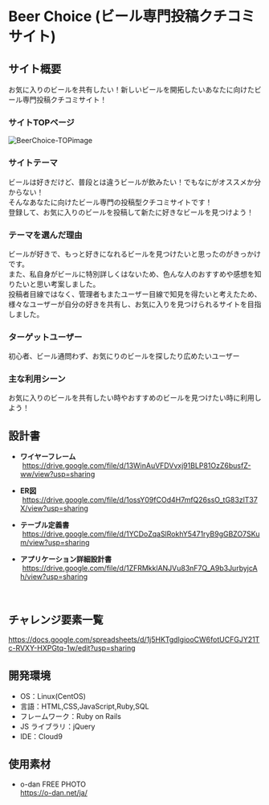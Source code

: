 # Beer Choice (ビール専門投稿クチコミサイト)

## サイト概要

お気に入りのビールを共有したい！新しいビールを開拓したいあなたに向けたビール専門投稿クチコミサイト！

### サイトTOPページ
![BeerChoice-TOPimage](https://user-images.githubusercontent.com/76833170/116332698-327c9a00-a80d-11eb-94b8-868067dd2c9f.png "TOPページ")

### サイトテーマ

ビールは好きだけど、普段とは違うビールが飲みたい！でもなにがオススメか分からない！  <br>
そんなあなたに向けたビール専門の投稿型クチコミサイトです！  <br>
登録して、お気に入りのビールを投稿して新たに好きなビールを見つけよう！  <br>

### テーマを選んだ理由

ビールが好きで、もっと好きになれるビールを見つけたいと思ったのがきっかけです。  <br>
また、私自身がビールに特別詳しくはないため、色んな人のおすすめや感想を知りたいと思い考案しました。  <br>
投稿者目線ではなく、管理者もまたユーザー目線で知見を得たいと考えたため、  <br>
様々なユーザーが自分の好きを共有し、お気に入りを見つけられるサイトを目指しました。  <br>

### ターゲットユーザー

初心者、ビール通問わず、お気にりのビールを探したり広めたいユーザー

### 主な利用シーン

お気に入りのビールを共有したい時やおすすめのビールを見つけたい時に利用しよう！

## 設計書

* __ワイヤーフレーム__  <br>
&nbsp;<https://drive.google.com/file/d/13WinAuVFDVvxj91BLP81OzZ6busfZ-ww/view?usp=sharing>

* __ER図__  <br>
&nbsp;<https://drive.google.com/file/d/1ossY09fCOd4H7mfQ26ssO_tG83zlT37X/view?usp=sharing>

* __テーブル定義書__  <br>
&nbsp;<https://drive.google.com/file/d/1YCDoZqaSlRokhY5471ryB9gGBZO7SKum/view?usp=sharing>

* __アプリケーション詳細設計書__  <br>
&nbsp;<https://drive.google.com/file/d/1ZFRMkklANJVu83nF7Q_A9b3JurbyjcAh/view?usp=sharing>
<br>

## チャレンジ要素一覧

<https://docs.google.com/spreadsheets/d/1j5HKTgdlgiooCW6fotUCFGJY21Tc-RVXY-HXPGtq-1w/edit?usp=sharing>

## 開発環境

- OS：Linux(CentOS)
- 言語：HTML,CSS,JavaScript,Ruby,SQL
- フレームワーク：Ruby on Rails
- JS ライブラリ：jQuery
- IDE：Cloud9

## 使用素材

- o-dan FREE PHOTO  <br>
<https://o-dan.net/ja/>